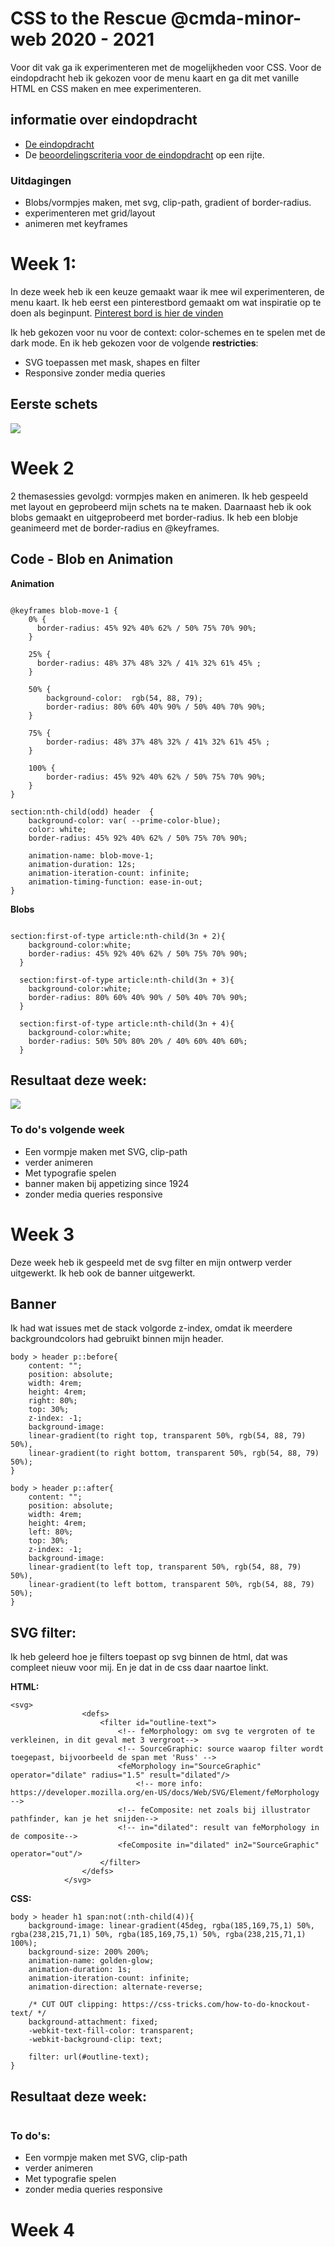 <!-- # CSS to the Rescue @cmda-minor-web 2020 - 2021

Wij vinden het web fascinerend. De laatste jaren is CSS een volwassen en zeer krachtige taal geworden (niet langer een bottleneck - integendeel). Veel van de (nieuwe) **CSS-lekkernijen** worden echter nog niet ten volle benut. Sommige delen van de spec worden onterecht (nog) niet bemind, andere delen zijn zo groot en complex dat we mogelijkheden nog niet hebben doorgrond. Aan jou de  mooie opdracht om de onontgonnen delen van de CSS-wereld in kaart te brengen.

**In dit vierweekse vak ga je experimenteren met (voor jou) nieuwe CSS technieken - om daarna/mee een innovatieve, experimentele én aangename ervaring te creëren - met vanilla CSS en HTML dus (frameworks, preprocessors, libraries en JS zijn niet toegestaan).**

Nb. Het experiment wordt gewaardeerd - zelfs/zeker als het niet (helemaal) lukt. Voel je vrij om verder te gaan dan de CSS-technieken die je al beheerst.

## Dingen om vooraf te doen
- 🔱 **Fork** deze repository
- ✅ [**Enroll** je voor de minor via de courselector](https://icthva.sharepoint.com/sites/courseselector#/CourseSelector/web-design-and-development/2020-2021) (dan kun je je werk straks ook op [DLO](https://dlo.mijnhva.nl/d2l/home/275640) opleveren)
- 🎥 **Camera's aan** tijdens lessen en co (zorg dat je webcam werkt)
- 📒 **Bekijk** het [programma](https://cmda-minor-web.github.io/css-to-the-rescue-2021/files/CSSttR-Kickoff.pdf) (pdf 30MB) en de [kennismakingsoefening](https://cmda-minor-web.github.io/css-to-the-rescue-2021/oefening.html) alvast even

## Opdrachten
Het vak bestaat uit:
- [Een kennismakingsoefening](https://cmda-minor-web.github.io/css-to-the-rescue-2021/oefening.html)
- [De eindopdracht](https://cmda-minor-web.github.io/css-to-the-rescue-2021/index.html)

De [beoordelingscriteria voor de eindopdracht](https://cmda-minor-web.github.io/css-to-the-rescue-2021/beoordelingsformulier.html) op een rijte.

## Programma
Het vak beslaat 4 weken. Bekijk de [kick-off presentatie](https://cmda-minor-web.github.io/css-to-the-rescue-2021/files/CSSttR-Kickoff.pdf) (pdf 30MB). 

In Teams vind je de [Excel met de indeling en planning](https://teams.microsoft.com/l/file/6E37FED4-91C7-4293-A7C4-C0309D24634D?tenantId=0907bb1e-21fc-476f-8843-02d09ceb59a7&fileType=xlsx&objectUrl=https%3A%2F%2Ficthva.sharepoint.com%2Fsites%2FFDMCI_EDU__CMD20_21_Minor_Web_5i7j73jt%2FShared%20Documents%2F03%20-%20CSS%20to%20the%20Rescue%2FCSS%20to%20the%20rescue%20-%20Indeling%20%26%20Planning.xlsx&baseUrl=https%3A%2F%2Ficthva.sharepoint.com%2Fsites%2FFDMCI_EDU__CMD20_21_Minor_Web_5i7j73jt&serviceName=teams&threadId=19:84bbb4a3b90d40a6b434649359689744@thread.tacv2&groupId=5d001f9a-0a4b-4768-92b1-0f1768328ba3). 
Daar schrijf je je ook in voor themasessies en het eindgesprek.

Colleges, lessen en gesprekken vinden plaats [in Teams](https://teams.microsoft.com/l/channel/19%3a84bbb4a3b90d40a6b434649359689744%40thread.tacv2/03%2520-%2520CSS%2520to%2520the%2520Rescue?groupId=5d001f9a-0a4b-4768-92b1-0f1768328ba3&tenantId=0907bb1e-21fc-476f-8843-02d09ceb59a7).

## Docenten
- Vasilis van Gemert
- Thijs Spijker
- Sanne 't Hooft
- Leonie Smits

## Leerdoelen
- Je kunt experimenteren met (voor jou) nieuwe css-technieken - om de mogelijkheden op waarde te schatten en te gebruiken waar gepast.
- Je hebt begrip van de volle kracht en mogelijkheden van CSS. Je laat zien dat CSS meer kan dan allen web pages 'stylen'.
- Je hebt begrip van de interactie-technieken van CSS (en HTML). De UX is aangenaam bruikbaar binnen de gekozen context(en).
- Je hebt begrip hoe progressive enhancement elegant toe te passen. Je laat zien dat je cascade, inheritance en specificity kunt toepassen.

[](https://docs.google.com/spreadsheets/d/1Xv48MSiACNmnM6nXpGGUb8mJDC459uSaxJszO_zLEp8/edit?usp=sharing)

## De Selector First CSS & No JS aanpak
Het **eerste uitgangspunt** is dat je *geen* ID's en classes gebruikt. Niet omdat ze niet nuttig zijn, maar om te oefenen met de [vele CSS selectoren](https://css-tricks.com/almanac/) die je tot je beschikking hebt. ID's mag je alleen gebruiken om de :target selector te triggeren. En als het echt echt echt niet anders kan, heb je permissie om een paar classes toe te voegen.

Een **tweede uitgangspunt** is dat je *geen* JS gebruikt (i.i.g. zo min mogelijk - het vak heet niet voor niets CSS to the Rescue). Wat met CSS en/of HTML kan mag je *niet* met JS realiseren en het is *niet* toegestaan om CSS properties met JS aan te passen. We vinden het daarentegen wel interessant dat je verkent waar JS en CSS elkaar raken/versterken, bijv. het [uitlezen en aanpassen van CSS custom properties](https://developer.mozilla.org/en-US/docs/Web/CSS/Using_CSS_custom_properties), of bijv. de [animationstart](https://developer.mozilla.org/en-US/docs/Web/API/HTMLElement/animationstart_event), [animationcancel](https://developer.mozilla.org/en-US/docs/Web/API/HTMLElement/animationcancel_event), [animationiteration](https://developer.mozilla.org/en-US/docs/Web/API/HTMLElement/animationiteration_event) en [animationend](https://developer.mozilla.org/en-US/docs/Web/API/HTMLElement/animationend_event) events gebruiken. -->

# CSS to the Rescue @cmda-minor-web 2020 - 2021

Voor dit vak ga ik experimenteren met de mogelijkheden voor CSS. Voor de eindopdracht heb ik gekozen voor de menu kaart en ga dit met vanille HTML en CSS maken en mee experimenteren. 

## informatie over eindopdracht
- [De eindopdracht](https://cmda-minor-web.github.io/css-to-the-rescue-2021/index.html)
- De [beoordelingscriteria voor de eindopdracht](https://cmda-minor-web.github.io/css-to-the-rescue-2021/beoordelingsformulier.html) op een rijte.

### Uitdagingen
- Blobs/vormpjes maken, met svg, clip-path, gradient of border-radius.
- experimenteren met grid/layout
- animeren met keyframes

# Week 1:
In deze week heb ik een keuze gemaakt waar ik mee wil experimenteren, de menu kaart. Ik heb eerst een pinterestbord gemaakt om wat inspiratie op te doen als beginpunt. [Pinterest bord is hier de vinden](https://nl.pinterest.com/sanneduinker/css-to-the-rescue/)

Ik heb gekozen voor nu voor de context: color-schemes en te spelen met de dark mode. 
En ik heb gekozen voor de volgende **restricties**:
- SVG toepassen met mask, shapes en filter
- Responsive zonder media queries

## Eerste schets
<!-- inspiratie, beginpunt poster hier? -->

![](img/schetsv1.png)

# Week 2
2 themasessies gevolgd: vormpjes maken en animeren. Ik heb gespeeld met layout en geprobeerd mijn schets na te maken. Daarnaast heb ik ook blobs gemaakt en uitgeprobeerd met border-radius. Ik heb een blobje geanimeerd met de border-radius en @keyframes.

## Code - Blob en Animation
**Animation**
```

@keyframes blob-move-1 {
    0% {
      border-radius: 45% 92% 40% 62% / 50% 75% 70% 90%;
    }

    25% {
      border-radius: 48% 37% 48% 32% / 41% 32% 61% 45% ;
    }

    50% {
        background-color:  rgb(54, 88, 79);
        border-radius: 80% 60% 40% 90% / 50% 40% 70% 90%;
    }

    75% {
        border-radius: 48% 37% 48% 32% / 41% 32% 61% 45% ;
    }

    100% {
        border-radius: 45% 92% 40% 62% / 50% 75% 70% 90%;
    }
}

section:nth-child(odd) header  {
    background-color: var( --prime-color-blue);
    color: white;
    border-radius: 45% 92% 40% 62% / 50% 75% 70% 90%;
    
    animation-name: blob-move-1;
    animation-duration: 12s;
    animation-iteration-count: infinite;
    animation-timing-function: ease-in-out;
}
```
**Blobs**
```

section:first-of-type article:nth-child(3n + 2){
    background-color:white;
    border-radius: 45% 92% 40% 62% / 50% 75% 70% 90%;
  }

  section:first-of-type article:nth-child(3n + 3){
    background-color:white;
    border-radius: 80% 60% 40% 90% / 50% 40% 70% 90%;
  }

  section:first-of-type article:nth-child(3n + 4){
    background-color:white;
    border-radius: 50% 50% 80% 20% / 40% 60% 40% 60%;
  }
```

## Resultaat deze week:

![](img/v1website.png)

### To do's volgende week
- Een vormpje maken met SVG, clip-path
- verder animeren
- Met typografie spelen
- banner maken bij appetizing since 1924
- zonder media queries responsive

# Week 3
Deze week heb ik gespeeld met de svg filter en mijn ontwerp verder uitgewerkt. Ik heb ook de banner uitgewerkt.

## Banner

Ik had wat issues met de stack volgorde z-index, omdat ik meerdere backgroundcolors had gebruikt binnen mijn header.

```
body > header p::before{
    content: "";
    position: absolute;
    width: 4rem;
    height: 4rem;
    right: 80%;
    top: 30%;
    z-index: -1;
    background-image: 
    linear-gradient(to right top, transparent 50%, rgb(54, 88, 79) 50%),
    linear-gradient(to right bottom, transparent 50%, rgb(54, 88, 79) 50%);
}

body > header p::after{
    content: "";
    position: absolute;
    width: 4rem;
    height: 4rem;
    left: 80%;
    top: 30%;
    z-index: -1;
    background-image: 
    linear-gradient(to left top, transparent 50%, rgb(54, 88, 79) 50%),
    linear-gradient(to left bottom, transparent 50%, rgb(54, 88, 79) 50%);
}
```

## SVG filter:
Ik heb geleerd hoe je filters toepast op svg binnen de html, dat was compleet nieuw voor mij. En je dat in de css daar naartoe linkt.

**HTML:**
```
<svg>
				<defs>
					<filter id="outline-text">
						<!-- feMorphology: om svg te vergroten of te verkleinen, in dit geval met 3 vergroot-->
						<!-- SourceGraphic: source waarop filter wordt toegepast, bijvoorbeeld de span met 'Russ' -->
						<feMorphology in="SourceGraphic" operator="dilate" radius="1.5" result="dilated"/>
							<!-- more info: https://developer.mozilla.org/en-US/docs/Web/SVG/Element/feMorphology -->
						<!-- feComposite: net zoals bij illustrator pathfinder, kan je het snijden-->
						<!-- in="dilated": result van feMorphology in de composite-->
						<feComposite in="dilated" in2="SourceGraphic" operator="out"/>
					</filter>
				</defs>
			</svg>

```

**CSS:**

```
body > header h1 span:not(:nth-child(4)){
    background-image: linear-gradient(45deg, rgba(185,169,75,1) 50%, rgba(238,215,71,1) 50%, rgba(185,169,75,1) 50%, rgba(238,215,71,1) 100%);
    background-size: 200% 200%;
    animation-name: golden-glow;
    animation-duration: 1s;
    animation-iteration-count: infinite;
    animation-direction: alternate-reverse;

    /* CUT OUT clipping: https://css-tricks.com/how-to-do-knockout-text/ */
    background-attachment: fixed;
    -webkit-text-fill-color: transparent;
    -webkit-background-clip: text;

    filter: url(#outline-text);
}
```

## Resultaat deze week:
![]()

### To do's:
- Een vormpje maken met SVG, clip-path
- verder animeren
- Met typografie spelen
- zonder media queries responsive

# Week 4
